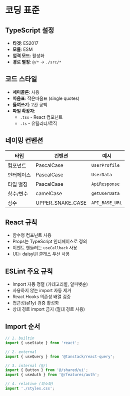 # 코딩 표준

## TypeScript 설정

- **타겟**: ES2017
- **모듈**: ESM
- **엄격 모드**: 활성화
- **경로 별칭**: `@/*` → `./src/*`

## 코드 스타일

- **세미콜론**: 사용
- **따옴표**: 작은따옴표 (single quotes)
- **들여쓰기**: 2칸 공백
- **파일 확장자**:
  - `.tsx` - React 컴포넌트
  - `.ts` - 유틸리티/로직

## 네이밍 컨벤션

| 타입       | 컨벤션           | 예시           |
| ---------- | ---------------- | -------------- |
| 컴포넌트   | PascalCase       | `UserProfile`  |
| 인터페이스 | PascalCase       | `UserData`     |
| 타입 별칭  | PascalCase       | `ApiResponse`  |
| 함수/변수  | camelCase        | `getUserData`  |
| 상수       | UPPER_SNAKE_CASE | `API_BASE_URL` |

## React 규칙

- 함수형 컴포넌트 사용
- Props는 TypeScript 인터페이스로 정의
- 이벤트 핸들러는 `useCallback` 사용
- UI는 daisyUI 클래스 우선 사용

## ESLint 주요 규칙

- Import 자동 정렬 (카테고리별, 알파벳순)
- 사용하지 않는 import 자동 제거
- React Hooks 의존성 배열 검증
- 접근성(a11y) 검증 활성화
- 상대 경로 import 금지 (절대 경로 사용)

## Import 순서

```typescript
// 1. builtin
import { useState } from 'react';

// 2. external
import { useQuery } from '@tanstack/react-query';

// 3. internal (@/)
import { Button } from '@/shared/ui';
import { useAuth } from '@/features/auth';

// 4. relative (최소화)
import './styles.css';
```
